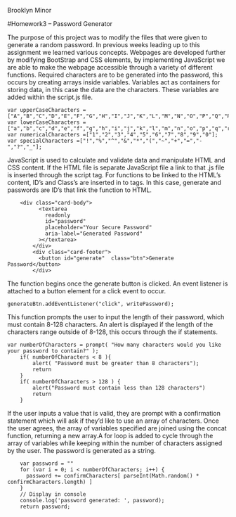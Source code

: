 Brooklyn Minor

#Homework3 – Password Generator

The purpose of this project was to modify the files that were given to generate a random password.
In previous weeks leading up to this assignment we learned various concepts. Webpages are developed further by modifying BootStrap and CSS elements, by implementing JavaScript we are able to make the webpage accessible through a variety of different functions. 
Required characters are to be generated into the password, this occurs by creating arrays inside variables. Variables act as containers for storing data, in this case the data are the characters. These variables are added within the script.js file.  
```
var upperCaseCharacters =["A","B","C","D","E","F","G","H","I","J","K","L","M","N","O","P","Q","R","S","T","U","V","W","X","Y","Z"];
var lowerCaseCharacters =["a","b","c","d","e","f","g","h","i","j","k","l","m","n","o","p","q","r","s","t","u","v","w","","x","y","z"];
var numericalCharacters =["1","2","3","4","5","6","7","8","9","0"];
var specialCharacters =["!","%","^","&","*","(","~","+","=","-","?","_"];

```
JavaScript is used to calculate and validate data and manipulate HTML and CSS content. If the HTML file is separate JavaScript file a link to that .js file is inserted through the script tag. For functions to be linked to the HTML’s content, ID’s and Class’s are inserted in to tags. In this case, generate and passwords are ID’s that link the function to HTML.
```
    <div class="card-body">
          <textarea
            readonly
            id="password"
            placeholder="Your Secure Password"
            aria-label="Generated Password"
          ></textarea>
        </div>
        <div class="card-footer">
          <button id="generate"  class="btn">Generate Password</button>
        </div>
```

The function begins once the generate button is clicked. An event listener is attached to a button element for a click event to occur.     

```
generateBtn.addEventListener("click", writePassword);

```
This function prompts the user to input the length of their password, which must contain 8-128 characters. An alert is displayed if the length of the characters range outside of 8-128, this occurs through the if statements. 
```
var numberOfCharacters = prompt( "How many characters would you like your password to contain?" );
    if( numberOfCharacters < 8 ){
        alert( "Password must be greater than 8 characters");
        return 
    } 
    if( numberOfCharacters > 128 ) {
        alert("Password must contain less than 128 characters")
        return
    } 
```
If the user inputs a value that is valid, they are prompt with a confirmation statement which will ask if they’d like to use an array of characters. Once the user agrees, the array of variables specified are joined using the concat function, returning a new array.A for loop is added to cycle through the array of variables while keeping within the number of characters assigned by the user. The password is generated as a string.

```
    var password = ""
    for (var i = 0; i < numberOfCharacters; i++) {
      password += confirmCharacters[ parseInt(Math.random() * confirmCharacters.length) ]
    }
    // Display in console
    console.log('password generated: ', password);
    return password;

```

